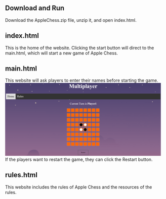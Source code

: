 ## Download and Run
Download the AppleChess.zip file, unzip it, and open index.html. 

## index.html
This is the home of the website. Clicking the start button will direct to the main.html, which will start a new game of Apple Chess.

## main.html
This website will ask players to enter their names before starting the game. 
![alt text](https://github.com/imchristie/Apple-Chess/blob/main/main.png)
If the players want to restart the game, they can click the Restart button.

## rules.html
This website includes the rules of Apple Chess and the resources of the rules. 